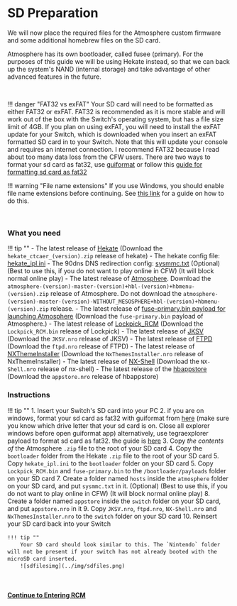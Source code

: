 # SD Preparation

We will now place the required files for the Atmosphere custom firmware and some additional homebrew files on the SD card.

Atmosphere has its own bootloader, called fusee (primary). For the purposes of this guide we will be using Hekate instead, so that we can back up the system's NAND (internal storage) and take advantage of other advanced features in the future.

&nbsp;

!!! danger "FAT32 vs exFAT"
    Your SD card will need to be formatted as either FAT32 or exFAT. FAT32 is recommended as it is more stable and will work out of the box with the Switch's operating system, but has a file size limit of 4GB. If you plan on using exFAT, you will need to install the exFAT update for your Switch, which is downloaded when you insert an exFAT formatted SD card in to your Switch. Note that this will update your console and requires an internet connection.
	I recommend FAT32 because I read about too many data loss from the CFW users.  There are two ways to format your sd card as fat32, use [guiformat](http://ridgecrop.co.uk/index.htm?guiformat.htm) or follow this [guide for formatting sd card as fat32](format_sd.md)


!!! warning "File name extensions"
    If you use Windows, you should enable file name extensions before continuing. See [this link](../../extras/showing_file_extensions.md) for a guide on how to do this.

&nbsp;

### What you need

<!-- Notice for easy removal later once WITHOUT_MESOSPHERE releases aren't needed:  This section below has a notice about WITHOUT_MESOSPHERE release. -->

!!! tip ""
    - The latest release of <a href="https://github.com/CTCaer/Hekate/releases/" target="_blank">Hekate</a> (Download the `hekate_ctcaer_(version).zip` release of hekate)
    - The hekate config file: <a href="../../../files/sys/hekate_ipl.ini" download>hekate_ipl.ini</a>
    - The 90dns DNS redirection config: <a href="../../../files/sysmmc.txt" download>sysmmc.txt</a> (Optional) (Best to use this, if you do not want to play online in CFW) (It will block normal online play)
    - The latest release of <a href="https://github.com/Atmosphere-NX/Atmosphere/releases" target="_blank">Atmosphere</a>. Download the `atmosphere-(version)-master-(version)+hbl-(version)+hbmenu-(version).zip` release of Atmosphere. Do not download the `atmosphere-(version)-master-(version)-WITHOUT_MESOSPHERE+hbl-(version)+hbmenu-(version).zip` release.
    - The latest release of <a href="https://github.com/Atmosphere-NX/Atmosphere/releases" target="_blank">fuse-primary.bin payload for launching Atmosphere</a> (Download the `fuse-primary.bin` payload of Atmosphere.)
    - The latest release of <a href="https://github.com/shchmue/Lockpick_RCM/releases" target="_blank">Lockpick_RCM</a> (Download the `Lockpick_RCM.bin` release of Lockpick)
    - The latest release of <a href="https://github.com/J-D-K/JKSV/releases" target="_blank">JKSV</a> (Download the `JKSV.nro` release of JKSV)
    - The latest release of <a href="https://github.com/mtheall/ftpd/releases" target="_blank">FTPD</a> (Download the `ftpd.nro` release of FTPD)
    - The latest release of <a href="https://github.com/exelix11/SwitchThemeInjector/releases" target="_blank">NXThemeInstaller</a> (Download the `NxThemesInstaller.nro` release of NxThemeInstaller)
    - The latest release of <a href="https://github.com/joel16/NX-Shell/releases" target="_blank">NX-Shell</a> (Download the `NX-Shell.nro` release of nx-shell)
    - The latest release of the <a href="https://github.com/vgmoose/hb-appstore/releases" target="_blank">hbappstore</a> (Download the `appstore.nro` release of hbappstore)


### Instructions

!!! tip ""
    1. Insert your Switch's SD card into your PC
	2. if you are on windows, format your sd card as fat32 with guiformat from [here](http://ridgecrop.co.uk/index.htm?guiformat.htm) (make sure you know which drive letter that your sd card is on.  Close all explorer windows before open guiformat app)
    alternatively, use tegraexplorer payload to format sd card as fat32. the guide is [here](format_sd.md)
	3. Copy *the contents of* the Atmosphere `.zip` file to the root of your SD card
    4. Copy the `bootloader` folder from the Hekate `.zip` file to the root of your SD card
    5. Copy `hekate_ipl.ini` to the `bootloader` folder on your SD card
    5. Copy `Lockpick_RCM.bin` and `fuse-primary.bin` to the `/bootloader/payloads` folder on your SD card
    7. Create a folder named `hosts` inside the `atmosphere` folder on your SD card, and put `sysmmc.txt` in it. (Optional) (Best to use this, if you do not want to play online in CFW) (It will block normal online play)	
    8. Create a folder named `appstore` inside the `switch` folder on your SD card, and put `appstore.nro` in it
    9. Copy `JKSV.nro`, `ftpd.nro`, `NX-Shell.nro` and `NxThemesInstaller.nro` to the `switch` folder on your SD card
   10. Reinsert your SD card back into your Switch

    !!! tip ""
        Your SD card should look similar to this. The `Nintendo` folder will not be present if your switch has not already booted with the microSD card inserted.
        ![sdfilesimg](../img/sdfiles.png)

&nbsp;

#### [Continue to Entering RCM <i class="fa fa-arrow-circle-right fa-lg"></i>](entering_rcm.md)
